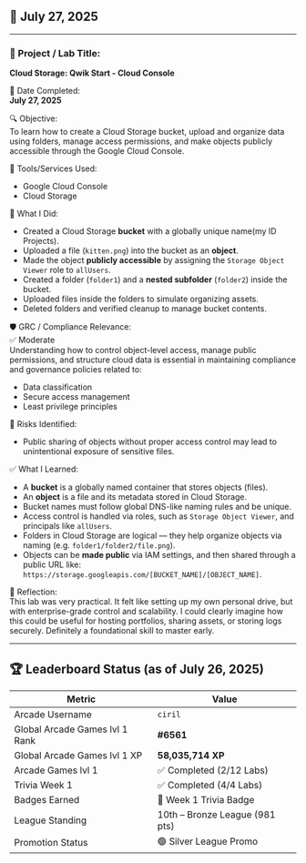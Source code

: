 ## 📅 July 27, 2025

---

### 🧩 Project / Lab Title:
**Cloud Storage: Qwik Start - Cloud Console**

📆 Date Completed:  
**July 27, 2025**

🔍 Objective:  
To learn how to create a Cloud Storage bucket, upload and organize data using folders, manage access permissions, and make objects publicly accessible through the Google Cloud Console.

🔧 Tools/Services Used:
- Google Cloud Console
- Cloud Storage

🧠 What I Did:
- Created a Cloud Storage **bucket** with a globally unique name(my ID Projects).
- Uploaded a file (`kitten.png`) into the bucket as an **object**.
- Made the object **publicly accessible** by assigning the `Storage Object Viewer` role to `allUsers`.
- Created a folder (`folder1`) and a **nested subfolder** (`folder2`) inside the bucket.
- Uploaded files inside the folders to simulate organizing assets.
- Deleted folders and verified cleanup to manage bucket contents.

🛡️ GRC / Compliance Relevance:  
✅ Moderate  
Understanding how to control object-level access, manage public permissions, and structure cloud data is essential in maintaining compliance and governance policies related to:
- Data classification
- Secure access management
- Least privilege principles

🚩 Risks Identified:  
- Public sharing of objects without proper access control may lead to unintentional exposure of sensitive files.

✅ What I Learned:
- A **bucket** is a globally named container that stores objects (files).
- An **object** is a file and its metadata stored in Cloud Storage.
- Bucket names must follow global DNS-like naming rules and be unique.
- Access control is handled via roles, such as `Storage Object Viewer`, and principals like `allUsers`.
- Folders in Cloud Storage are logical — they help organize objects via naming (e.g. `folder1/folder2/file.png`).
- Objects can be **made public** via IAM settings, and then shared through a public URL like:  
  `https://storage.googleapis.com/[BUCKET_NAME]/[OBJECT_NAME]`.

💭 Reflection:  
This lab was very practical. It felt like setting up my own personal drive, but with enterprise-grade control and scalability. I could clearly imagine how this could be useful for hosting portfolios, sharing assets, or storing logs securely. Definitely a foundational skill to master early.

---

## 🏆 Leaderboard Status (as of July 26, 2025)

| Metric              | Value                    |
|---------------------|--------------------------|
| Arcade Username     | `ciril`                  |
| Global Arcade Games lvl 1 Rank         | **#6561**                 |
| Global Arcade Games lvl 1 XP           | **58,035,714 XP**        |
| Arcade Games lvl 1       | ✅ Completed (2/12 Labs)  |
| Trivia Week 1       | ✅ Completed (4/4 Labs)  |
| Badges Earned       | 🏅 Week 1 Trivia Badge   |
| League Standing     | 10th – Bronze League (981 pts)|
| Promotion Status    | 🟢 Silver League Promo |
